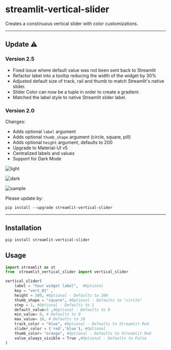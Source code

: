 # streamlit-vertical-slider

Creates a constinuous vertical slider with color customizations. 

---
## Update ⚠️

### Version 2.5
- Fixed issue where default value was not been sent back to Streamlit
- Refactor label into a tooltip reducing the width of the widget by 30%
- Adjusted default size of track, rail and thumb to match Streamlit's native slider.
- Slider Color can now be a tuple in order to create a gradient. 
- Matched the label style to native Streamlit slider label. 

### Version 2.0  
Changes:
 - Adds optional `label` argument
 - Adds optional `thumb_shape` argument (circle, square, pill)
 - Adds optional `height` argument, defaults to 200
 - Upgrade to Material-UI v5
 - Centralized labels and values
 - Support for Dark Mode


![light](https://github.com/sqlinsights/streamlit-vertical-slider/raw/main/light.png)

![dark](https://github.com/sqlinsights/streamlit-vertical-slider/raw/main/dark_mode.png)

![sample](https://github.com/sqlinsights/streamlit-vertical-slider/raw/main/sample.gif)

Please update by:
```shell
pip install --upgrade streamlit-vertical-slider
```

---
## Installation
```shell
pip install streamlit-vertical-slider
```
## Usage

```python
import streamlit as st
from  streamlit_vertical_slider import vertical_slider 

vertical_slider(
    label = "Your widget label",  #Optional
    key = "vert_01" ,
    height = 300, #Optional - Defaults to 300
    thumb_shape = "square", #Optional - Defaults to "circle"
    step = 1, #Optional - Defaults to 1
    default_value=5 ,#Optional - Defaults to 0
    min_value= 0, # Defaults to 0
    max_value= 10, # Defaults to 10
    track_color = "blue", #Optional - Defaults to Streamlit Red
    slider_color = ('red','blue'), #Optional
    thumb_color= "orange", #Optional - Defaults to Streamlit Red
    value_always_visible = True ,#Optional - Defaults to False
)
```
